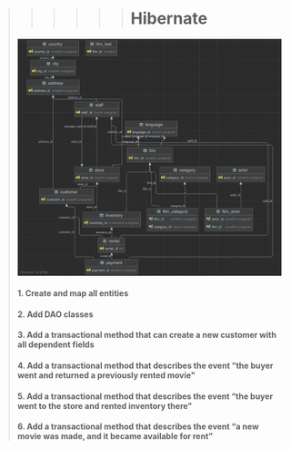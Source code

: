 >>>>>><h1>Hibernate </h1>
><img src="src/main/resources/db_diagram.png" alt="diagram">
><h4>1. Create and map all entities</h4>
><h4>2. Add DAO classes</h4>
><h4>3. Add a transactional method that can create a new customer with all dependent fields</h4>
><h4>4. Add a transactional method that describes the event “the buyer went and returned a previously rented movie"</h4>
><h4>5. Add a transactional method that describes the event “the buyer went to the store and rented inventory there"</h4>
><h4>6. Add a transactional method that describes the event “a new movie was made, and it became available for rent”</h4>